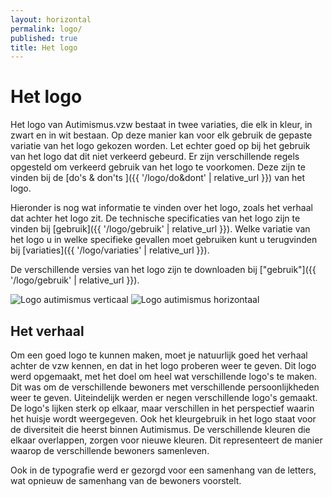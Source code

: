 ```yaml
---
layout: horizontal
permalink: logo/
published: true
title: Het logo
---
```


# Het logo

Het logo van Autimismus.vzw bestaat in twee variaties, die elk in kleur, in zwart en in wit bestaan. Op deze manier kan voor elk gebruik de gepaste variatie van het logo gekozen worden. Let echter goed op bij het gebruik van het logo dat dit niet verkeerd gebeurd. Er zijn verschillende regels opgesteld om verkeerd gebruik van het logo te voorkomen. Deze zijn te vinden bij de [do's & don'ts ]({{ '/logo/do&dont' | relative_url }}) van het logo.

Hieronder is nog wat informatie te vinden over het logo, zoals het verhaal dat achter het logo zit. De technische specificaties van het logo zijn te vinden bij [gebruik]({{ '/logo/gebruik' | relative_url }}). Welke variatie van het logo u in welke specifieke gevallen moet gebruiken kunt u terugvinden bij [variaties]({{ '/logo/variaties' | relative_url }}).

De verschillende versies van het logo zijn te downloaden bij ["gebruik"]({{ '/logo/gebruik' | relative_url }}).

<img src="{{site.url}}/1718-3CMO-BaP-marigiel/assets/images/Logo/Logo.png" alt="Logo autimismus verticaal">
<img src="{{site.url}}/1718-3CMO-BaP-marigiel/assets/images/Logo/Logo-hor.png" alt="Logo autimismus horizontaal">


## Het verhaal
    
Om een goed logo te kunnen maken, moet je natuurlijk goed het verhaal achter de vzw kennen, en dat in het logo proberen weer te geven. 
Dit logo werd opgemaakt, met het doel om heel wat verschillende logo's te maken. Dit was om de verschillende bewoners met verschillende persoonlijkheden weer te geven. Uiteindelijk werden er negen verschillende logo's gemaakt. De logo's lijken sterk op elkaar, maar verschillen in het perspectief waarin het huisje wordt weergegeven. 
Ook het kleurgebruik in het logo staat voor de diversiteit die heerst binnen Autimismus. De verschillende kleuren die elkaar overlappen, zorgen voor nieuwe kleuren. Dit representeert de manier waarop de verschillende bewoners samenleven.

Ook in de typografie werd er gezorgd voor een samenhang van de letters, wat opnieuw de samenhang van de bewoners voorstelt. 